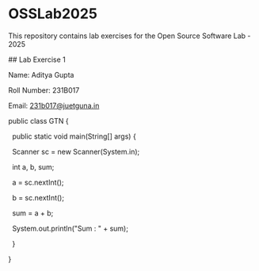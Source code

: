 # OSSLab2025

This repository contains lab exercises for the Open Source Software Lab - 2025



\## Lab Exercise 1

Name: Aditya Gupta

Roll Number: 231B017

Email: 231b017@juetguna.in



public class GTN {

&nbsp;	public static void main(String\[] args) {

&nbsp;		Scanner sc = new Scanner(System.in);

&nbsp;		int a, b, sum;

&nbsp;		a = sc.nextInt();

&nbsp;		b = sc.nextInt();

&nbsp;		sum = a + b;

&nbsp;		System.out.println("Sum : " + sum);

&nbsp;	}

}

